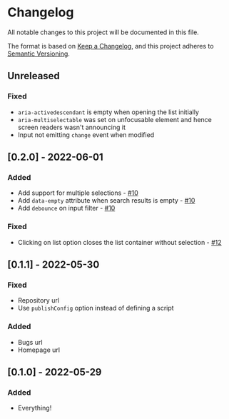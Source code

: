# Changelog

All notable changes to this project will be documented in this file.

The format is based on [Keep a Changelog](https://keepachangelog.com/en/1.0.0/),
and this project adheres to [Semantic Versioning](https://semver.org/spec/v2.0.0.html).

## Unreleased

### Fixed
- `aria-activedescendant` is empty when opening the list initially
- `aria-multiselectable` was set on unfocusable element and hence screen readers wasn't announcing it
- Input not emitting `change` event when modified

## [0.2.0] - 2022-06-01

### Added
- Add support for multiple selections - [#10](https://github.com/abeidahmed/dahli/pull/10)
- Add `data-empty` attribute when search results is empty - [#10](https://github.com/abeidahmed/dahli/pull/10)
- Add `debounce` on input filter - [#10](https://github.com/abeidahmed/dahli/pull/10)

### Fixed
- Clicking on list option closes the list container without selection - [#12](https://github.com/abeidahmed/dahli/pull/12)

## [0.1.1] - 2022-05-30

### Fixed
- Repository url
- Use `publishConfig` option instead of defining a script

### Added
- Bugs url
- Homepage url

## [0.1.0] - 2022-05-29

### Added
- Everything!
